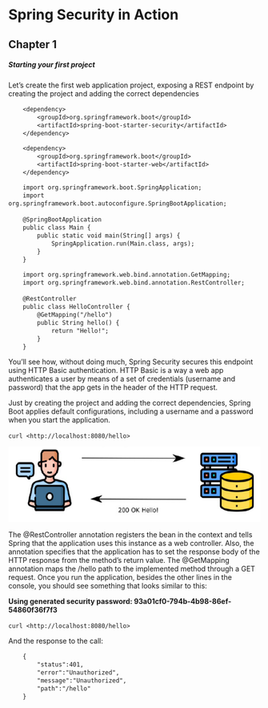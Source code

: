 # Spring Security in Action

## Chapter 1

##### Starting your first project

Let’s create the first web application project, exposing a REST endpoint by creating the project and adding the correct dependencies
```
	<dependency>  
		<groupId>org.springframework.boot</groupId>  
		<artifactId>spring-boot-starter-security</artifactId>  
	</dependency>
```
  
```
	<dependency>  
		<groupId>org.springframework.boot</groupId>  
		<artifactId>spring-boot-starter-web</artifactId>  
	</dependency>
```
  
```
	import org.springframework.boot.SpringApplication;  
	import org.springframework.boot.autoconfigure.SpringBootApplication;  

	@SpringBootApplication  
	public class Main {  
		public static void main(String[] args) {  
			SpringApplication.run(Main.class, args);  
		}  
	}
```  
  
```
	import org.springframework.web.bind.annotation.GetMapping;  
	import org.springframework.web.bind.annotation.RestController;  

	@RestController  
	public class HelloController {  
		@GetMapping("/hello")  
		public String hello() {  
			return "Hello!";  
		}  
	}
```
  
You’ll see how, without doing much, Spring Security secures this endpoint using HTTP Basic authentication. HTTP Basic is a way a web app authenticates a user by means of a set of credentials (username and password) that the app gets in the header of the HTTP request.
  
Just by creating the project and adding the correct dependencies, Spring Boot applies default configurations, including a username and a password when you start the application.
  
`curl <http://localhost:8080/hello>`
  
![](../media/14c4a5532d96a1ce6a5aae42d20e7973.png)
  
The @RestController annotation registers the bean in the context and tells Spring that the application uses this instance as a web controller. Also, the annotation specifies that the application has to set the response body of the HTTP response from the method’s return value. The @GetMapping annotation maps the /hello path to the implemented method through a GET request. Once you run the application, besides the other lines in the console, you should see something that looks similar to this:
  
**Using generated security password: 93a01cf0-794b-4b98-86ef-54860f36f7f3**
  
`curl <http://localhost:8080/hello>`
  
And the response to the call:
  
```
	{
		"status":401,
		"error":"Unauthorized",
		"message":"Unauthorized",
		"path":"/hello"
	}
```
